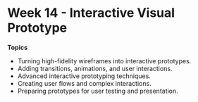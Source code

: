 # Week 14 - Interactive Visual Prototype

**Topics**

- Turning high-fidelity wireframes into interactive prototypes.
- Adding transitions, animations, and user interactions.
- Advanced interactive prototyping techniques.
- Creating user flows and complex interactions.
- Preparing prototypes for user testing and presentation.
